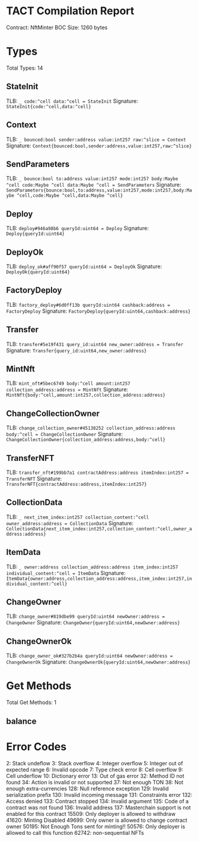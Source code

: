 # TACT Compilation Report
Contract: NftMinter
BOC Size: 1260 bytes

# Types
Total Types: 14

## StateInit
TLB: `_ code:^cell data:^cell = StateInit`
Signature: `StateInit{code:^cell,data:^cell}`

## Context
TLB: `_ bounced:bool sender:address value:int257 raw:^slice = Context`
Signature: `Context{bounced:bool,sender:address,value:int257,raw:^slice}`

## SendParameters
TLB: `_ bounce:bool to:address value:int257 mode:int257 body:Maybe ^cell code:Maybe ^cell data:Maybe ^cell = SendParameters`
Signature: `SendParameters{bounce:bool,to:address,value:int257,mode:int257,body:Maybe ^cell,code:Maybe ^cell,data:Maybe ^cell}`

## Deploy
TLB: `deploy#946a98b6 queryId:uint64 = Deploy`
Signature: `Deploy{queryId:uint64}`

## DeployOk
TLB: `deploy_ok#aff90f57 queryId:uint64 = DeployOk`
Signature: `DeployOk{queryId:uint64}`

## FactoryDeploy
TLB: `factory_deploy#6d0ff13b queryId:uint64 cashback:address = FactoryDeploy`
Signature: `FactoryDeploy{queryId:uint64,cashback:address}`

## Transfer
TLB: `transfer#5e19f431 query_id:uint64 new_owner:address = Transfer`
Signature: `Transfer{query_id:uint64,new_owner:address}`

## MintNft
TLB: `mint_nft#5bec6749 body:^cell amount:int257 collection_address:address = MintNft`
Signature: `MintNft{body:^cell,amount:int257,collection_address:address}`

## ChangeCollectionOwner
TLB: `change_collection_owner#45138252 collection_address:address body:^cell = ChangeCollectionOwner`
Signature: `ChangeCollectionOwner{collection_address:address,body:^cell}`

## TransferNFT
TLB: `transfer_nft#199bb7a1 contractAddress:address itemIndex:int257 = TransferNFT`
Signature: `TransferNFT{contractAddress:address,itemIndex:int257}`

## CollectionData
TLB: `_ next_item_index:int257 collection_content:^cell owner_address:address = CollectionData`
Signature: `CollectionData{next_item_index:int257,collection_content:^cell,owner_address:address}`

## ItemData
TLB: `_ owner:address collection_address:address item_index:int257 individual_content:^cell = ItemData`
Signature: `ItemData{owner:address,collection_address:address,item_index:int257,individual_content:^cell}`

## ChangeOwner
TLB: `change_owner#819dbe99 queryId:uint64 newOwner:address = ChangeOwner`
Signature: `ChangeOwner{queryId:uint64,newOwner:address}`

## ChangeOwnerOk
TLB: `change_owner_ok#327b2b4a queryId:uint64 newOwner:address = ChangeOwnerOk`
Signature: `ChangeOwnerOk{queryId:uint64,newOwner:address}`

# Get Methods
Total Get Methods: 1

## balance

# Error Codes
2: Stack undeflow
3: Stack overflow
4: Integer overflow
5: Integer out of expected range
6: Invalid opcode
7: Type check error
8: Cell overflow
9: Cell underflow
10: Dictionary error
13: Out of gas error
32: Method ID not found
34: Action is invalid or not supported
37: Not enough TON
38: Not enough extra-currencies
128: Null reference exception
129: Invalid serialization prefix
130: Invalid incoming message
131: Constraints error
132: Access denied
133: Contract stopped
134: Invalid argument
135: Code of a contract was not found
136: Invalid address
137: Masterchain support is not enabled for this contract
15509: Only deployer is allowed to withdraw
41620: Minting Disabled
49699: Only owner is allowed to change contract owner
50195: Not Enough Tons sent for minting!!
50576: Only deployer is allowed to call this function
62742: non-sequential NFTs